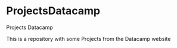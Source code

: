 # ProjectsDatacamp
Projects Datacamp

This is a repository with some Projects from the Datacamp website